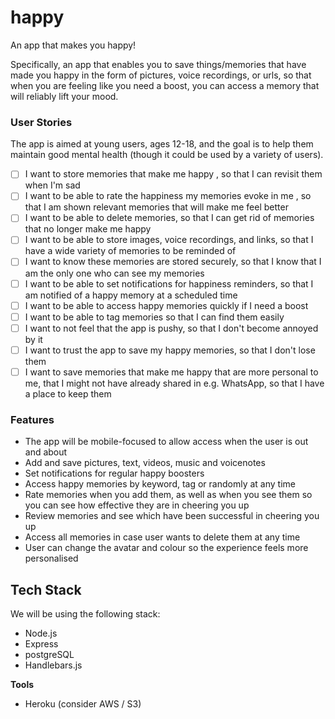# happy
An app that makes you happy!  

Specifically, an app that enables you to save things/memories that have made you happy in the form of pictures, voice recordings, or urls, so that when you are feeling like you need a boost, you can access a memory that will reliably lift your mood.

### User Stories

The app is aimed at young users, ages 12-18, and the goal is to help them maintain good mental health (though it could be used by a variety of users).

- [ ] I want to store memories that make me happy , so that I can revisit them when I'm sad
- [ ] I want to be able to rate the happiness my memories evoke in me , so that I am shown relevant memories that will make me feel better
- [ ] I want to be able to delete memories, so that I can get rid of memories that no longer make me happy 
- [ ] I want to be able to store images, voice recordings, and links, so that I have a wide variety of memories to be reminded of
- [ ] I want to know these memories are stored securely, so that I know that I am the only one who can see my memories 
- [ ] I want to be able to set notifications for happiness reminders, so that I am notified of a happy memory at a scheduled time
- [ ] I want to be able to access happy memories quickly if I need a boost
- [ ] I want to be able to tag memories so that I can find them easily
- [ ] I want to not feel that the app is pushy, so that I don't become annoyed by it
- [ ] I want to trust the app to save my happy memories,  so that I don't lose them
- [ ] I want to save memories that make me happy that are more personal to me, that I might not have already shared in e.g. WhatsApp, so that I have a place to keep them 

### Features

- The app will be mobile-focused to allow access when the user is out and about
- Add and save pictures, text, videos, music and voicenotes
- Set notifications for regular happy boosters
- Access happy memories by keyword, tag or randomly at any time
- Rate memories when you add them, as well as when you see them so you can see how effective they are in cheering you up
- Review memories and see which have been successful in cheering you up
- Access all memories in case user wants to delete them at any time
- User can change the avatar and colour so the experience feels more personalised

## Tech Stack
We will be using the following stack:

- Node.js
- Express
- postgreSQL
- Handlebars.js

**Tools**

- Heroku (consider AWS / S3)

